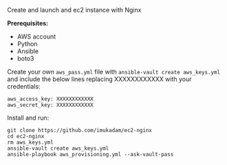 Create and launch and ec2 instance with Nginx

**Prerequisites:**
- AWS account
- Python
- Ansible
- boto3

Create your own `aws_pass.yml` file with `ansible-vault create aws_keys.yml` and include the below lines replacing XXXXXXXXXXXX with your credentials:
```
aws_access_key: XXXXXXXXXXXX
aws_secret_key: XXXXXXXXXXXX
```

Install and run:
```
git clone https://github.com/imukadam/ec2-nginx
cd ec2-nginx
rm aws_keys.yml
ansible-vault create aws_keys.yml
ansible-playbook aws_provisioning.yml --ask-vault-pass
```